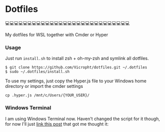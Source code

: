 # Dotfiles
💻💻💻💻💻💻💻💻💻💻💻💻💻💻💻💻💻💻💻💻💻💻💻💻💻💻💻💻

My dotfiles for WSL together with Cmder or Hyper 

### Usage
Just run `install.sh` to install zsh + oh-my-zsh and symlink all dotfiles.

```
$ git clone https://github.com/Vicropht/dotfiles.git ~/.dotfiles
$ sudo ~/.dotfiles/install.sh
```

To use my settings, just copy the Hyper.js file to your Windows home directory or import the cmder settings

```
cp .hyper.js /mnt/c/Users/{YOUR_USER}/
```
### Windows Terminal
I am using Windows Terminal now. Haven't changed the script for it though, for now I'll just [link this post](https://medium.com/@hjgraca/style-your-windows-terminal-and-wsl2-like-a-pro-9a2e1ad4c9d0) that got me thought it:
